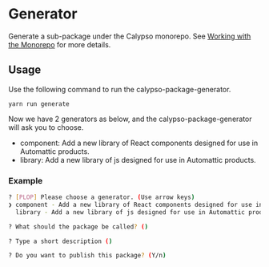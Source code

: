 # Generator

Generate a sub-package under the Calypso monorepo. See [Working with the Monorepo](https://github.com/Automattic/wp-calypso/blob/trunk/docs/monorepo.md#L1) for more details.

## Usage

Use the following command to run the calypso-package-generator.

```
yarn run generate
```

Now we have 2 generators as below, and the calypso-package-generator will ask you to choose.

- component: Add a new library of React components designed for use in Automattic products.
- library: Add a new library of js designed for use in Automattic products.

### Example

```bash
? [PLOP] Please choose a generator. (Use arrow keys)
❯ component - Add a new library of React components designed for use in Automattic products. 
  library - Add a new library of js designed for use in Automattic products. 

? What should the package be called? ()

? Type a short description ()

? Do you want to publish this package? (Y/n)
```